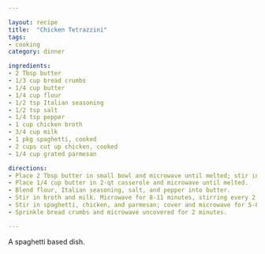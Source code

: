```yaml
---

layout: recipe
title:  "Chicken Tetrazzini"
tags: 
- cooking
category: dinner

ingredients:
- 2 Tbsp butter
- 1/3 cup bread crumbs
- 1/4 cup butter
- 1/4 cup flour
- 1/2 tsp Italian seasoning
- 1/2 tsp salt
- 1/4 tsp pepper
- 1 cup chicken broth
- 3/4 cup milk
- 1 pkg spaghetti, cooked
- 2 cups cut up chicken, cooked
- 1/4 cup grated parmesan

directions:
- Place 2 Tbsp butter in small bowl and microwave until melted; stir in bread crumbs and set aside. 
- Place 1/4 cup butter in 2-qt casserole and microwave until melted. 
- Blend flour, Italian seasoning, salt, and pepper into butter. 
- Stir in broth and milk. Microwave for 8-11 minutes, stirring every 2 minutes. 
- Stir in spaghetti, chicken, and parmesan; cover and microwave for 5-8 minutes. 
- Sprinkle bread crumbs and microwave uncovered for 2 minutes.

---
```


A spaghetti based dish.